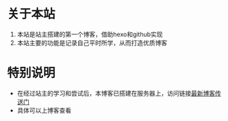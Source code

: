 # 关于本站
1. 本站是站主搭建的第一个博客，借助hexo和github实现
2. 本站主要的功能是记录自己平时所学，从而打造优质博客

# 特别说明
- 在经过站主的学习和尝试后，本博客已搭建在服务器上，访问链接[最新博客传送门](http://qianqianzyk.top/)
- 具体可以上博客查看
